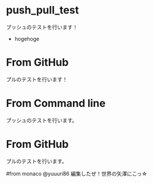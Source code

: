 # push_pull_test

プッシュのテストを行います！
- hogehoge

# From GitHub
プルのテストを行います！


# From Command line
プッシュのテストを行います。


# From GitHub

プルのテストを行います。


#from monaco @yuuuri86
編集したぜ！世界の矢澤にこっ☆